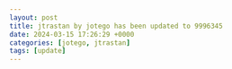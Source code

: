 ```yaml
---
layout: post
title: jtrastan by jotego has been updated to 9996345
date: 2024-03-15 17:26:29 +0000
categories: [jotego, jtrastan]
tags: [update]
---
```


